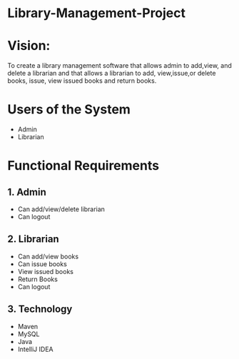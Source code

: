 # Library-Management-Project

# Vision:

To create a library management software that allows admin to add,view, and delete a librarian and that allows a librarian to add, view,issue,or delete books, issue, view issued books and return books.

# Users of the System
- Admin
- Librarian

# Functional Requirements

## 1. Admin
- Can add/view/delete librarian
- Can logout

## 2. Librarian
- Can add/view books
- Can issue books
- View issued books
- Return Books
- Can logout

## 3. Technology
- Maven
- MySQL
- Java
- IntelliJ IDEA

